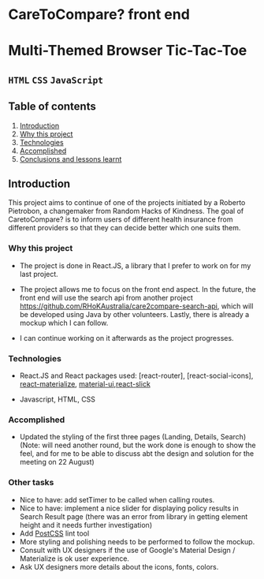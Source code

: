 # CareToCompare? front end

# Multi-Themed Browser Tic-Tac-Toe
`HTML` `CSS` `JavaScript`
----
## Table of contents
1. [Introduction](#introduction)
2. [Why this project](#why-this-project)
3. [Technologies](#technologies)
4. [Accomplished](#accomplished)
5. [Conclusions and lessons learnt](#conclusions-and-lessons-learnt)

## Introduction
This project aims to continue of one of the projects initiated by a Roberto Pietrobon, a changemaker from Random Hacks of Kindness.  The goal of CaretoCompare? is to inform users of different health insurance from different providers so that they can decide better which one suits them.

### Why this project
* The project is done in React.JS, a library that I prefer to work on for my last project.

* The project allows me to focus on the front end aspect.  In the future, the front end will use the search api from another project https://github.com/RHoKAustralia/care2compare-search-api, which will be developed using Java by other volunteers. Lastly, there is already a mockup which I can follow.

* I can continue working on it afterwards as the project progresses.

### Technologies

* React.JS and React packages used:
[react-router], [react-social-icons], [react-materialize](https://github.com/react-materialize/react-materialize), [material-ui](https://github.com/callemall/material-ui),[react-slick](https://github.com/akiran/react-slick)

* Javascript, HTML, CSS

###  Accomplished
* Updated the styling of the first three pages (Landing, Details, Search)
(Note: will need another round, but the work done is enough to show the feel, and for me to be able to discuss abt the design and solution for the meeting on 22 August)

### Other tasks

- Nice to have: add setTimer to be called when calling routes.
- Nice to have: implement a nice slider for displaying policy results in Search Result page (there was an error from library in getting element height and it needs further investigation)
- Add [PostCSS](https://github.com/postcss/postcss) lint tool
- More styling and polishing needs to be performed to follow the mockup.
- Consult with UX designers if the use of Google's Material Design / Materialize is ok user experience.
- Ask UX designers more details about the icons, fonts, colors.
